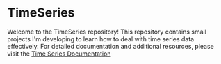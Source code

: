 # TimeSeries
Welcome to the TimeSeries repository! This repository contains small projects I'm developing to learn how to deal with time series data effectively.
For detailed documentation and additional resources, please visit the [Time Series Documentation]([(https://daviderizzello.notion.site/Time-Series-cf44457e8fa84f4ca048854ff830ce5d?pvs=4)])




